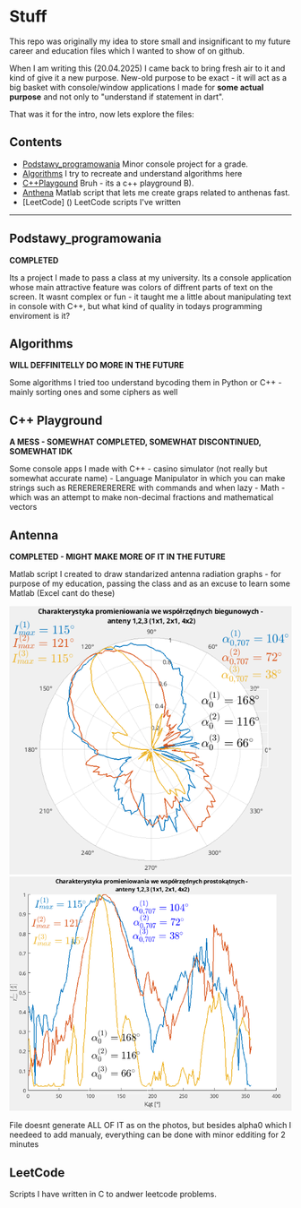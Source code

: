# Stuff
This repo was originally my idea to store small and insignificant to my future career and education files which I wanted to show of on github.

When I am writing this (20.04.2025) I came back to bring fresh air to it and kind of give it a new purpose. New-old purpose to be exact - it will act as a big basket with console/window applications I made for <strong>some actual purpose</strong> and not only to "understand if statement in dart".

That was it for the intro, now lets explore the files:

## Contents

- [Podstawy_programowania](#podstawy_programowania)
    Minor console project for a grade.
- [Algorithms](#algorithms)
    I try to recreate and understand algorithms here
- [C++Playgound](#c-playground)
    Bruh - its a c++ playground B).
- [Anthena](#anthena)
    Matlab script that lets me create graps related to anthenas fast.
- [LeetCode] ()
    LeetCode scripts I've written

---
## Podstawy_programowania
<strong>COMPLETED</strong>
    <p>Its a project I made to pass a class at my university. Its a console application whose main attractive feature was colors of diffrent parts of text on the screen. It wasnt complex or fun - it taught me a little about manipulating text in console with C++, but what kind of quality in todays programming enviroment is it?</p>

## Algorithms
<strong>WILL DEFFINITELLY DO MORE IN THE FUTURE</strong>
    <p>Some algorithms I tried too understand bycoding them in Python or C++ - mainly sorting ones and some ciphers as well</p>

## C++ Playground
<strong>A MESS - SOMEWHAT COMPLETED, SOMEWHAT DISCONTINUED, SOMEWHAT IDK</strong>
    <p>Some console apps I made with C++ 
    - casino simulator (not really but somewhat accurate name)
    - Language Manipulator in which you can make strings such as RERERERERERERE with commands and when lazy
    - Math - which was an attempt to make non-decimal fractions and mathematical vectors</p>

## Antenna
<strong>COMPLETED - MIGHT MAKE MORE OF IT IN THE FUTURE</strong>
    <p>Matlab script I created to draw standarized antenna radiation graphs - for purpose of my education, passing the class and as an excuse to learn some Matlab (Excel cant do these)</p>
    ![polar coordinantes characteristics](foto/a1.png)
    ![rectangular coordinantes characteristics](foto/a2.png)
    <p>File doesnt generate ALL OF IT as on the photos, but besides alpha0 which I needeed to add manualy, everything can be done with minor edditing for 2 minutes</p>

## LeetCode
<p> Scripts I have written in C to andwer leetcode problems. </p>